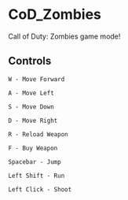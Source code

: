 # CoD_Zombies
Call of Duty: Zombies game mode!

## Controls
```
W - Move Forward
```
```
A - Move Left
```
```
S - Move Down
```
```
D - Move Right
```
```
R - Reload Weapon
```
```
F - Buy Weapon
```
```
Spacebar - Jump
```
```
Left Shift - Run
```
```
Left Click - Shoot
```
